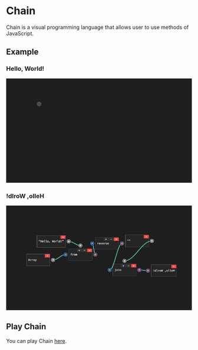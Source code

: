 # Chain

Chain is a visual programming language that allows user to use methods of JavaScript.

## Example

### Hello, World!

![Hello, World!](images/00.gif)

### !dlroW ,olleH

![!dlroW ,olleH](images/01.png)

## Play Chain

You can play Chain [here](play/).

